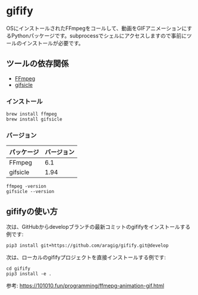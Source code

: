 # gifify

OSにインストールされたFFmpegをコールして、動画をGIFアニメーションにするPythonパッケージです。subprocessでシェルにアクセスしますので事前にツールのインストールが必要です。



## ツールの依存関係
- [FFmpeg](https://ffmpeg.org/)
- [gifsicle](https://www.lcdf.org/gifsicle/)


### インストール
~~~shell
brew install ffmpeg
brew install gifsicle
~~~


### バージョン

| パッケージ | バージョン |
|:-----------|:-----------|
| FFmpeg     | 6.1        |
| gifsicle   | 1.94       |

~~~shell
ffmpeg -version
gifsicle --version
~~~


## gififyの使い方

次は、GitHubからdevelopブランチの最新コミットのgififyをインストールする例です:

~~~shell
pip3 install git+https://github.com/aragig/gifify.git@develop
~~~

次は、ローカルのgififyプロジェクトを直接インストールする例です:

~~~shell
cd gifify
pip3 install -e .
~~~

参考: https://101010.fun/programming/ffmepg-animation-gif.html
